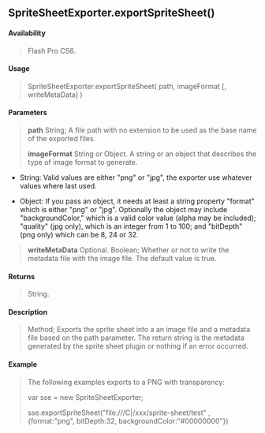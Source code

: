 ## SpriteSheetExporter.exportSpriteSheet()

#### Availability

> Flash Pro CS6.

#### Usage

> SpriteSheetExporter.exportSpriteSheet( path, imageFormat \[, writeMetaData\] )

#### Parameters

> **path** String; A file path with no extension to be used as the base name of the exported files.
>
> **imageFormat** String or Object. A string or an object that describes the type of image format to generate.

-   String: Valid values are either "png" or "jpg", the exporter use whatever values where last used.

-   Object: If you pass an object, it needs at least a string property "format" which is either "png" or "jpg". Optionally the object may include "backgroundColor," which is a valid color value (alpha may be included); "quality" (jpg only), which is an integer from 1 to 100; and "bitDepth" (png only) which can be 8, 24 or 32.

> **writeMetaData** Optional. Boolean; Whether or not to write the metadata file with the image file. The default value is true.

#### Returns

> String.

#### Description

> Method; Exports the sprite sheet into a an image file and a metadata file based on the path parameter. The return string is the metadata generated by the sprite sheet plugin or nothing if an error occurred.

#### Example

> The following examples exports to a PNG with transparency:
>
> var sse = new SpriteSheetExporter;
>
> sse.exportSpriteSheet("file:///C\|/xxx/sprite-sheet/test" ,{format:"png", bitDepth:32, backgroundColor:"\#00000000"})
